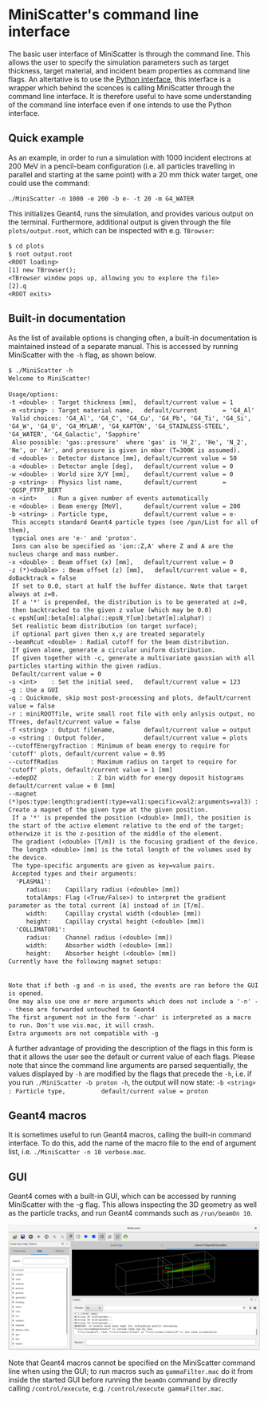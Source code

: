 # MiniScatter's command line interface

The basic user interface of MiniScatter is through the command line.
This allows the user to specify the simulation parameters such as target thickness, target material, and incident beam properties as command line flags.
An altertative is to use the [Python interface](PyInterface.md), this interface is a wrapper which behind the scences is calling MiniScatter through the command line interface.
It is therefore useful to have some understanding of the command line interface even if one intends to use the Python interface.

## Quick example
As an example, in order to run a simulation with 1000 incident electrons at 200 MeV in a pencil-beam configuration (i.e. all particles travelling in parallel and starting at the same point) with a 20 mm thick water target, one could use the command:
```
./MiniScatter -n 1000 -e 200 -b e- -t 20 -m G4_WATER
```
This initializes Geant4, runs the simulation, and provides various output on the terminal.
Furthermore, additional output is given through the file `plots/output.root`, which can be inspected with e.g. `TBrowser`:
```
$ cd plots
$ root output.root
<ROOT loading>
[1] new TBrowser();
<TBrowser window pops up, allowing you to explore the file>
[2].q
<ROOT exits>
```

## Built-in documentation
As the list of available options is changing often, a built-in documentation is maintained instead of a separate manual.
This is accessed by running MiniScatter with the `-h` flag, as shown below.

```
$ ./MiniScatter -h
Welcome to MiniScatter!

Usage/options:
-t <double> : Target thickness [mm],  default/current value = 1
-m <string> : Target material name,   default/current       = 'G4_Al'
 Valid choices: 'G4_Al', 'G4_C', 'G4_Cu', 'G4_Pb', 'G4_Ti', 'G4_Si', 'G4_W', 'G4_U', 'G4_MYLAR', 'G4_KAPTON', 'G4_STAINLESS-STEEL', 'G4_WATER', 'G4_Galactic', 'Sapphire'
 Also possible: 'gas::pressure'  where 'gas' is 'H_2', 'He', 'N_2', 'Ne', or 'Ar', and pressure is given in mbar (T=300K is assumed).
-d <double> : Detector distance [mm], default/current value = 50
-a <double> : Detector angle [deg],   default/current value = 0
-w <double> : World size X/Y [mm],    default/current value = 0
-p <string> : Physics list name,      default/current       = 'QGSP_FTFP_BERT
-n <int>    : Run a given number of events automatically
-e <double> : Beam energy [MeV],      default/current value = 200
-b <string> : Particle type,          default/current value = e-
 This accepts standard Geant4 particle types (see /gun/List for all of them),
 typcial ones are 'e-' and 'proton'.
 Ions can also be specified as 'ion::Z,A' where Z and A are the nucleus charge and mass number.
-x <double> : Beam offset (x) [mm],   default/current value = 0
-z (*)<double> : Beam offset (z) [mm],   default/current value = 0, doBacktrack = false
 If set to 0.0, start at half the buffer distance. Note that target always at z=0.
 If a '*' is prepended, the distribution is to be generated at z=0,
 then backtracked to the given z value (which may be 0.0)
-c epsN[um]:beta[m]:alpha(::epsN_Y[um]:betaY[m]:alphaY) : 
 Set realistic beam distribution (on target surface); 
 if optional part given then x,y are treated separately
--beamRcut <double> : Radial cutoff for the beam distribution.
 If given alone, generate a circular uniform distribution.
 If given together with -c, generate a multivariate gaussian with all particles starting within the given radius.
 Default/current value = 0
-s <int>    : Set the initial seed,   default/current value = 123
-g : Use a GUI
-q : Quickmode, skip most post-processing and plots, default/current value = false
-r : miniROOTfile, write small root file with only anlysis output, no TTrees, default/current value = false
-f <string> : Output filename,        default/current value = output
-o <string : Output folder,           default/current value = plots
--cutoffEnergyfraction : Minimum of beam energy to require for 'cutoff' plots, default/current value = 0.95
--cutoffRadius         : Maximum radius on target to require for 'cutoff' plots, default/current value = 1 [mm]
--edepDZ               : Z bin width for energy deposit histograms default/current value = 0 [mm]
--magnet (*)pos:type:length:gradient(:type=val1:specific=val2:arguments=val3) :  Create a magnet of the given type at the given position. 
 If a '*' is prepended the position (<double> [mm]), the position is the start of the active element relative to the end of the target; otherwize it is the z-position of the middle of the element.
 The gradient (<double> [T/m]) is the focusing gradient of the device.
 The length <double> [mm] is the total length of the volumes used by the device.
 The type-specific arguments are given as key=value pairs.
 Accepted types and their arguments:
  'PLASMA1':
     radius:    Capillary radius (<double> [mm])
     totalAmps: Flag (<True/False>) to interpret the gradient parameter as the total current [A] instead of in [T/m].
     width:     Capillay crystal width (<double> [mm])
     height:    Capillay crystal height (<double> [mm])
  'COLLIMATOR1':
     radius:    Channel radius (<double> [mm])
     width:     Absorber width (<double> [mm])
     height:    Absorber height (<double> [mm])
Currently have the following magnet setups:


Note that if both -g and -n is used, the events are ran before the GUI is opened.
One may also use one or more arguments which does not include a '-n' -- these are forwarded untouched to Geant4
The first argument not in the form '-char' is interpreted as a macro to run. Don't use vis.mac, it will crash.
Extra arguments are not compatible with -g
```

A further advantage of providing the description of the flags in this form is that it allows the user see the default or current value of each flags.
Please note that since the command line arguments are parsed sequentially, the values displayed by `-h` are modified by the flags that precede the `-h`, i.e. if you run `./MiniScatter -b proton -h`, the output will now state: `-b <string> : Particle type,          default/current value = proton`


## Geant4 macros
It is sometimes useful to run Geant4 macros, calling the built-in command interface.
To do this, add the name of the macro file to the end of argument list, i.e. `./MiniScatter -n 10 verbose.mac`.

## GUI
Geant4 comes with a built-in GUI, which can be accessed by running MiniScatter with the -g flag.
This allows inspecting the 3D geometry as well as the particle tracks, and run Geant4 commands such as `/run/beamOn 10`.

![Screenshot of GUI for `./MiniScatter -g -t 10`](MiniScatterGUI.png)

Note that Geant4 macros cannot be specified on the MiniScatter command line when using the GUI;
to run macros such as `gammaFilter.mac` do it from inside the started GUI before running the `beamOn` command by directly calling `/control/execute`, e.g. `/control/execute gammaFilter.mac`.
